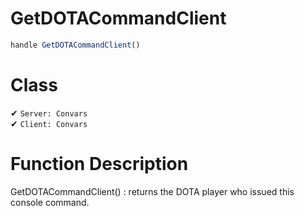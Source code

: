 # GetDOTACommandClient
```js	
handle GetDOTACommandClient()
```
# Class
✔ `Server: Convars`  
✔ `Client: Convars`  

# Function Description
GetDOTACommandClient() : returns the DOTA player who issued this console command.
